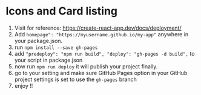 # Icons and Card listing
1. Visit for reference: https://create-react-app.dev/docs/deployment/
2. Add `homepage": "https://myusername.github.io/my-app"` anywhere in your package.json.
3. run `npm install --save gh-pages`
4. add `"predeploy": "npm run build", "deploy": "gh-pages -d build",` to your script in package.json
5. now run `npm run deploy` it will publish your project finally.
6. go to your setting and make sure GitHub Pages option in your GitHub project settings is set to use the `gh-pages` branch
7. enjoy !!